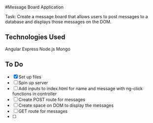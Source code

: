 #Message Board Application

Task: Create a message board that allows users to post messages to a database and displays those messages on the DOM.

## Technologies Used

Angular
Express
Node.js
Mongo

## To Do
- [x] Set up files
- [ ] Spin up server
- [ ] Add inputs to index.html for name and message with ng-click functions in controller
- [ ] Create POST route for messages
- [ ] Create space on DOM to display the messages
- [ ] GET route for messages
- [ ] 